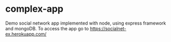 # complex-app

Demo social network app implemented with node, using express framework and mongoDB.
To access the app go to https://socialnet-ex.herokuapp.com/
